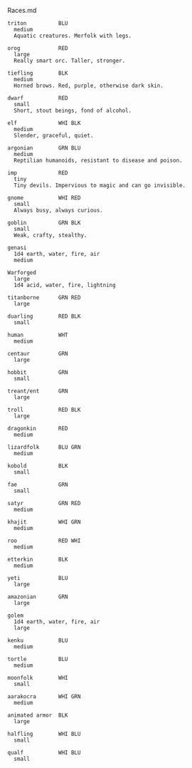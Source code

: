 Races.md

    triton          BLU
      medium
      Aquatic creatures. Merfolk with legs.

    orog            RED
      large
      Really smart orc. Taller, stronger.

    tiefling        BLK
      medium
      Horned brows. Red, purple, otherwise dark skin.

    dwarf           RED
      small
      Short, stout beings, fond of alcohol.

    elf             WHI BLK
      medium
      Slender, graceful, quiet. 

    argonian        GRN BLU
      medium
      Reptilian humanoids, resistant to disease and poison.

    imp             RED
      tiny
      Tiny devils. Impervious to magic and can go invisible.
      
    gnome           WHI RED
      small
      Always busy, always curious.

    goblin          GRN BLK
      small
      Weak, crafty, stealthy.

    genasi          
      1d4 earth, water, fire, air
      medium
      
    Warforged 
      large
      1d4 acid, water, fire, lightning

    titanborne      GRN RED
      large

    duarling        RED BLK 
      small

    human           WHT
      medium

    centaur         GRN
      large

    hobbit          GRN
      small

    treant/ent      GRN
      large

    troll           RED BLK
      large

    dragonkin       RED
      medium

    lizardfolk      BLU GRN
      medium

    kobold          BLK     
      small

    fae             GRN
      small

    satyr           GRN RED
      medium 

    khajit          WHI GRN
      medium

    roo             RED WHI
      medium

    etterkin        BLK
      medium

    yeti            BLU
      large

    amazonian       GRN
      large

    golem        
      1d4 earth, water, fire, air
      large

    kenku           BLU
      medium

    tortle          BLU
      medium

    moonfolk        WHI  
      small

    aarakocra       WHI GRN
      medium

    animated armor  BLK 
      large

    halfling        WHI BLU
      small

    qualf           WHI BLU   
      small

